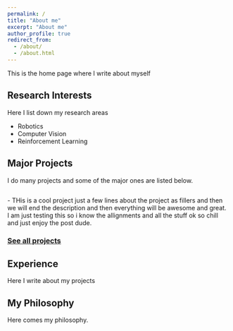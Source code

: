 ```yaml
---
permalink: /
title: "About me"
excerpt: "About me"
author_profile: true
redirect_from: 
  - /about/
  - /about.html
---
```

This is the home page where I write about myself


Research Interests
------------------
Here I list down my research areas
- Robotics
- Computer Vision
- Reinforcement Learning

Major Projects
--------------

I do many projects and some of the major ones are listed below.
<figure style="width: 100px" class="align-left">
  <img src="{{ site.url }}{{ site.baseurl }}/images/profile.png" alt="">
</figure>
- THis is a cool project just a few lines about the project as fillers and then we will end the description and then everything will be awesome and great.
I am just testing this so i know the allignments and all the stuff ok so chill and just enjoy the post dude.


### [See all projects](/portfolio.html)


Experience
----------
Here I write about my projects


My Philosophy
-------------
Here comes my philosophy.


